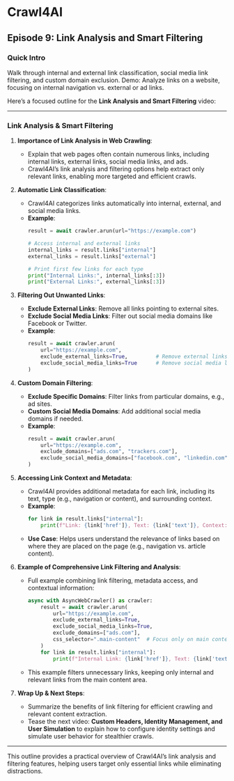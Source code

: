 # Crawl4AI

## Episode 9: Link Analysis and Smart Filtering

### Quick Intro
Walk through internal and external link classification, social media link filtering, and custom domain exclusion. Demo: Analyze links on a website, focusing on internal navigation vs. external or ad links.

Here’s a focused outline for the **Link Analysis and Smart Filtering** video:

---

### **Link Analysis & Smart Filtering**

1) **Importance of Link Analysis in Web Crawling**:

   - Explain that web pages often contain numerous links, including internal links, external links, social media links, and ads.
   - Crawl4AI’s link analysis and filtering options help extract only relevant links, enabling more targeted and efficient crawls.

2) **Automatic Link Classification**:

   - Crawl4AI categorizes links automatically into internal, external, and social media links.
   - **Example**:
     ```python
     result = await crawler.arun(url="https://example.com")

     # Access internal and external links
     internal_links = result.links["internal"]
     external_links = result.links["external"]

     # Print first few links for each type
     print("Internal Links:", internal_links[:3])
     print("External Links:", external_links[:3])
     ```

3) **Filtering Out Unwanted Links**:

   - **Exclude External Links**: Remove all links pointing to external sites.
   - **Exclude Social Media Links**: Filter out social media domains like Facebook or Twitter.
   - **Example**:
     ```python
     result = await crawler.arun(
         url="https://example.com",
         exclude_external_links=True,         # Remove external links
         exclude_social_media_links=True      # Remove social media links
     )
     ```

4) **Custom Domain Filtering**:

   - **Exclude Specific Domains**: Filter links from particular domains, e.g., ad sites.
   - **Custom Social Media Domains**: Add additional social media domains if needed.
   - **Example**:
     ```python
     result = await crawler.arun(
         url="https://example.com",
         exclude_domains=["ads.com", "trackers.com"],
         exclude_social_media_domains=["facebook.com", "linkedin.com"]
     )
     ```

5) **Accessing Link Context and Metadata**:

   - Crawl4AI provides additional metadata for each link, including its text, type (e.g., navigation or content), and surrounding context.
   - **Example**:
     ```python
     for link in result.links["internal"]:
         print(f"Link: {link['href']}, Text: {link['text']}, Context: {link['context']}")
     ```
   - **Use Case**: Helps users understand the relevance of links based on where they are placed on the page (e.g., navigation vs. article content).

6) **Example of Comprehensive Link Filtering and Analysis**:

   - Full example combining link filtering, metadata access, and contextual information:
     ```python
     async with AsyncWebCrawler() as crawler:
         result = await crawler.arun(
             url="https://example.com",
             exclude_external_links=True,
             exclude_social_media_links=True,
             exclude_domains=["ads.com"],
             css_selector=".main-content"  # Focus only on main content area
         )
         for link in result.links["internal"]:
             print(f"Internal Link: {link['href']}, Text: {link['text']}, Context: {link['context']}")
     ```
   - This example filters unnecessary links, keeping only internal and relevant links from the main content area.

7) **Wrap Up & Next Steps**:

   - Summarize the benefits of link filtering for efficient crawling and relevant content extraction.
   - Tease the next video: **Custom Headers, Identity Management, and User Simulation** to explain how to configure identity settings and simulate user behavior for stealthier crawls.

---

This outline provides a practical overview of Crawl4AI’s link analysis and filtering features, helping users target only essential links while eliminating distractions.